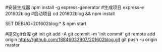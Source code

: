  #安装生成器
 npm install -g express-generator
 #生成项目
 express-e 201602blog
 #启动项目
 cd 201602blog && npm install

 SET DEBUG=201602blog:* & npm start

 #提交git仓库
 git init 
 git add -A
 git commit -m 'init commit'
 git remote add origin https://github.com/18846033907/201602blog.git
 git push -u origin master
